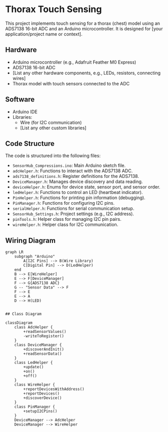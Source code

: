 # Thorax Touch Sensing

This project implements touch sensing for a thorax (chest) model using an ADS7138 16-bit ADC and an Arduino microcontroller. It is designed for [your application/project name or context].

## Hardware

*   Arduino microcontroller (e.g., Adafruit Feather M0 Express)
*   ADS7138 16-bit ADC
*   [List any other hardware components, e.g., LEDs, resistors, connecting wires]
*   Thorax model with touch sensors connected to the ADC

## Software

*   Arduino IDE
*   Libraries:
    *   Wire (for I2C communication)
    *   [List any other custom libraries]

## Code Structure

The code is structured into the following files:

*   `SensorHub_Compressions.ino`: Main Arduino sketch file.
*   `adcHelper.h`: Functions to interact with the ADS7138 ADC.
*   `ads7138_definitions.h`: Register definitions for the ADS7138.
*   `DeviceManager.h`: Manages device discovery and data reading.
*   `deviceHelper.h`: Enums for device state, sensor port, and sensor order.
*   `ledHelper.h`: Functions to control an LED (heartbeat indicator).
*   `PinHelper.h`: Functions for printing pin information (debugging).
*   `PinManager.h`: Functions for configuring I2C pins.
*   `serialHelper.h`: Functions for serial communication setup.
*   `SensorHub_Settings.h`: Project settings (e.g., I2C address).
*   `pinTools.h`: Helper class for managing I2C pin pairs.
*   `wireHelper.h`: Helper class for I2C communication.

## Wiring Diagram

```mermaid
graph LR
    subgraph "Arduino"
        A[I2C Pins] --> B(Wire Library)
        C[Digital Pin] --> D(LedHelper)
    end
    B --> E[WireHelper]
    E --> F[DeviceManager]
    F --> G{ADS7138 ADC}
    G -- "Sensor Data" --> F
    F --> E
    E --> A
    D --> H(LED)


## Class Diagram

classDiagram
    class AdcHelper {
        +readSensorValues()
        -writeToRegister()
    }
    class DeviceManager {
        +discoverAndInit()
        +readSensorData()
    }
    class LedHelper {
        +update()
        +on()
        +off()
    }
    class WireHelper {
        +reportDevicesWithAddress()
        +reportDevices()
        +discoverDevice()
    }
    class PinManager {
        +setupI2CPins()
    }
    DeviceManager --> AdcHelper
    DeviceManager --> WireHelper
